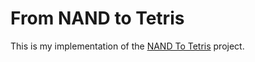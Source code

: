 # From NAND to Tetris

This is my implementation of the [NAND To Tetris](http://www.nand2tetris.org/) project.
